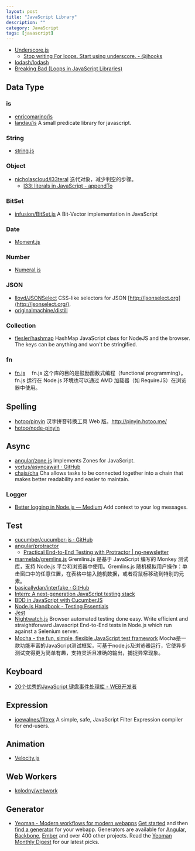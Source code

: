 ```yaml
---
layout: post
title: "JavaScript Library"
description: ""
category: JavaScript
tags: [javascript]
--- 
```


- [Underscore.js](http://underscorejs.org/)
    + [Stop writing For loops. Start using underscore. - @jhooks](http://www.joelhooks.com/blog/2014/02/06/stop-writing-for-loops-start-using-underscorejs/)
- [lodash/lodash](https://github.com/lodash/lodash/)
- [Breaking Bad (Loops in JavaScript Libraries)](http://webapplog.com/breaking-bad-loops-in-javascript-libraries)

## Data Type

### is
- [enricomarino/is](https://github.com/enricomarino/is)
- [landau/is](https://github.com/landau/is) A small predicate library for javascript.

<!--more-->

### String

- [string.js](http://stringjs.com/)

### Object

- [nicholascloud/l33teral](https://github.com/nicholascloud/l33teral) 迭代对象，减少判空的步骤。
    + [l33t literals in JavaScript - appendTo](http://appendto.com/2014/02/l33t-literals-javascript/)

### BitSet

- [infusion/BitSet.js](https://github.com/infusion/BitSet.js) A Bit-Vector implementation in JavaScript

### Date

- [Moment.js](http://momentjs.com/timezone/)

### Number

- [Numeral.js](http://numeraljs.com/)


### JSON

- [lloyd/JSONSelect](https://github.com/lloyd/JSONSelect) CSS-like selectors for JSON [http://jsonselect.org](http://jsonselect.org/).
- [originalmachine/distill](https://github.com/originalmachine/distill)

### Collection

- [flesler/hashmap](https://github.com/flesler/hashmap) HashMap JavaScript class for NodeJS and the browser. The keys can be anything and won't be stringified.

### fn

- [fn.js](http://eliperelman.com/fn.js/) 　fn.js 这个库的目的是鼓励函数式编程（functional programming）。fn.js 运行在 Node.js 环境也可以通过 AMD 加载器（如 RequireJS）在浏览器中使用。

## Spelling

- [hotoo/pinyin](https://github.com/hotoo/pinyin) 汉字拼音转换工具 Web 版。<http://pinyin.hotoo.me/>
- [hotoo/node-pinyin](https://github.com/hotoo/node-pinyin)

## Async

- [angular/zone.js](https://github.com/angular/zone.js) Implements Zones for JavaScript. 
- [yortus/asyncawait · GitHub](https://github.com/yortus/asyncawait)
- [chajs/cha](https://github.com/chajs/cha) Cha allows tasks to be connected together into a chain that makes better readability and easier to maintain.

### Logger

- [Better logging in Node.js — Medium](https://medium.com/@garychambers108/b3cc6fd0dafd) Add context to your log messages.

## Test

- [cucumber/cucumber-js · GitHub](https://github.com/cucumber/cucumber-js)
- [angular/protractor](https://github.com/angular/protractor)
    - [Practical End-to-End Testing with Protractor | ng-newsletter](http://www.ng-newsletter.com/posts/practical-protractor.html)
- [marmelab/gremlins.js](https://github.com/marmelab/gremlins.js) Gremlins.js 是基于 JavaScript 编写的 Monkey 测试库，支持 Node.js 平台和浏览器中使用。Gremlins.js 随机模拟用户操作：单击窗口中的任意位置，在表格中输入随机数据，或者将鼠标移动到特别的元素。
- [basicallydan/interfake · GitHub](https://github.com/basicallydan/interfake)
- [Intern: A next-generation JavaScript testing stack](http://theintern.io/)
- [BDD in JavaScript with CucumberJS](http://flippinawesome.org/2014/01/27/bdd-in-javascript-with-cucumberjs/)
- [Node.js Handbook - Testing Essentials](http://fredkschott.com/post/2014/05/nodejs-testing-essentials)
- [Jest](http://facebook.github.io/jest/index.html)
- [Nightwatch.js](http://nightwatchjs.org/) Browser automated testing done easy. Write efficient and straightforward Javascript End-to-End tests in Node.js which run against a Selenium server.
- [Mocha - the fun, simple, flexible JavaScript test framework](http://visionmedia.github.io/mocha/) Mocha是一款功能丰富的JavaScript测试框架，可基于node.js及浏览器运行，它使异步测试变得更为简单有趣，支持灵活且准确的输出，捕捉异常现象。

## Keyboard

- [20个优秀的JavaScript 键盘事件处理库 - WEB开发者](http://www.admin10000.com/document/4212.html)

## Expression

- [joewalnes/filtrex](https://github.com/joewalnes/filtrex) A simple, safe, JavaScript Filter Expression compiler for end-users.

## Animation

- [Velocity.js](http://julian.com/research/velocity)

## Web Workers

- [kolodny/webwork](https://github.com/kolodny/webwork)

## Generator

- [Yeoman - Modern workflows for modern webapps](http://yeoman.io/) [Get started](http://yeoman.io/gettingstarted.html) and then [find a generator](http://yeoman.io/community-generators.html) for your webapp. Generators are available for [Angular](https://github.com/yeoman/generator-angular), [Backbone](https://github.com/yeoman/generator-backbone), [Ember](https://github.com/yeoman/generator-ember) and over 400 other projects. Read the [Yeoman Monthly Digest](http://updates.html5rocks.com/tag/front-end) for our latest picks.
